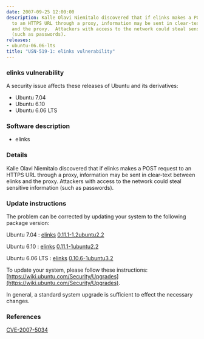 ```yaml
---
date: 2007-09-25 12:00:00
description: Kalle Olavi Niemitalo discovered that if elinks makes a POST request
  to an HTTPS URL through a proxy, information may be sent in clear-text between elinks
  and the proxy.  Attackers with access to the network could steal sensitive information
  (such as passwords).
releases:
- ubuntu-06.06-lts
title: "USN-519-1: elinks vulnerability"
---
```


### elinks vulnerability

A security issue affects these releases of Ubuntu and its derivatives:

* Ubuntu 7.04
* Ubuntu 6.10
* Ubuntu 6.06 LTS

### Software description

* elinks 

### Details

Kalle Olavi Niemitalo discovered that if elinks makes a POST request to an HTTPS URL through a proxy, information may be sent in clear-text between elinks and the proxy. Attackers with access to the network could steal sensitive information (such as passwords). 

### Update instructions

The problem can be corrected by updating your system to the following package version:

Ubuntu 7.04
 : [elinks](https://launchpad.net/ubuntu/+source/elinks) <span> [0.11.1-1.2ubuntu2.2](https://launchpad.net/ubuntu/+source/elinks/0.11.1-1.2ubuntu2.2) </span> 

Ubuntu 6.10
 : [elinks](https://launchpad.net/ubuntu/+source/elinks) <span> [0.11.1-1ubuntu2.2](https://launchpad.net/ubuntu/+source/elinks/0.11.1-1ubuntu2.2) </span> 

Ubuntu 6.06 LTS
 : [elinks](https://launchpad.net/ubuntu/+source/elinks) <span> [0.10.6-1ubuntu3.2](https://launchpad.net/ubuntu/+source/elinks/0.10.6-1ubuntu3.2) </span> 

To update your system, please follow these instructions: [https://wiki.ubuntu.com/Security/Upgrades](https://wiki.ubuntu.com/Security/Upgrades).

In general, a standard system upgrade is sufficient to effect the necessary changes. 

### References

 [CVE-2007-5034](http://people.ubuntu.com/~ubuntu-security/cve/CVE-2007-5034)
